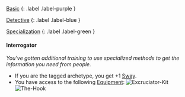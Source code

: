 
[Basic](Game/Progress#Basic)
{: .label .label-purple }

[Detective](Game/Detective)
{: .label .label-blue }

[Specialization](Game/Progress#Specialization)
{: .label .label-green }
#### Interrogator
*You've gotten additional training to use specialized methods to get the information you need from people.*
* If you are the tagged archetype, you get +1 [Sway](Additional-Attributes#Sway).
* You have access to the following [Equipment](Core/Equipment):
![Excruciator-Kit](Game/Blocks/Excruciator-Kit)
![The-Hook](Game/Blocks/The-Hook)